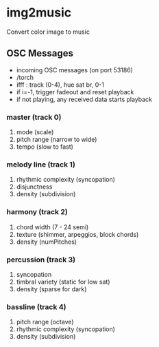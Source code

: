 # img2music
Convert color image to music

## OSC Messages

* incoming OSC messages (on port 53186)
* /torch
* ifff : track (0-4), hue sat br, 0-1
* if i=-1, trigger fadeout and reset playback
* if not playing, any received data starts playback

### master (track 0)
1. mode (scale)
2. pitch range (narrow to wide)
3. tempo (slow to fast)

### melody line (track 1)
1. rhythmic complexity (syncopation)
2. disjunctness
3. density (subdivision)

### harmony (track 2)
1. chord width (7 - 24 semi)
2. texture (shimmer, arpeggios, block chords)
3. density (numPitches)

### percussion (track 3)
1. syncopation
2. timbral variety (static for low sat)
3. density (sparse for dark)

### bassline (track 4)
1. pitch range (octave)
2. rhythmic complexity (syncopation)
3. density (subdivision)
